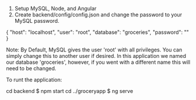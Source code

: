1. Setup MySQL, Node, and Angular
2. Create backend/config/config.json and change the password to your MySQL password.


{
  "host": "localhost",
  "user": "root",
  "database": "groceries",
  "password": "<password>"
}

Note: By Default, MySQL gives the user 'root' with all privileges. You can simply change this to another user if desired. 
In this application we named our database 'groceries', however, if you went with a different name this will need to be changed.

To runt the application:

cd backend
$ npm start
cd ../groceryapp
$ ng serve
